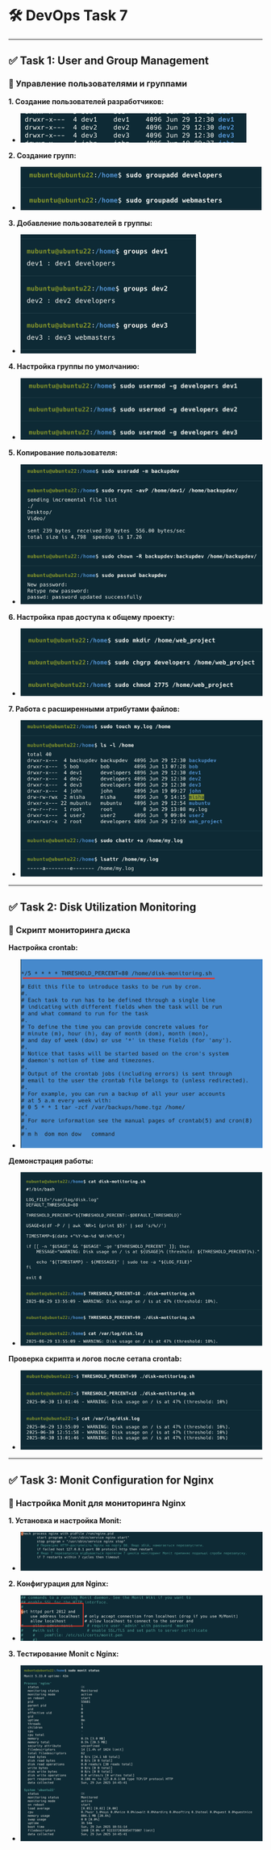 # 🛠️ DevOps Task 7

---

## ✅ Task 1: User and Group Management

### 🔹 Управление пользователями и группами

**1. Создание пользователей разработчиков:**
-  ![Скриншот создания пользователей](create-dev-users.png)

**2. Создание групп:**
-  ![Скриншот создания групп](create-groups.png)

**3. Добавление пользователей в группы:**
-  ![Скриншот добавления пользователей в группы](add-users-to-groups.png)

**4. Настройка группы по умолчанию:**
-  ![Скриншот настройки группы по умолчанию](set-default-group.png)

**5. Копирование пользователя:**

-  ![Скриншот копирования пользователя](copy-to-backupuser.png)

**6. Настройка прав доступа к общему проекту:**
-  ![Скриншот настройки прав доступа](set-permissions-for-shared-project.png)

**7. Работа с расширенными атрибутами файлов:**
-  ![Скриншот настройки прав доступа](8.png)


---

## ✅ Task 2: Disk Utilization Monitoring

### 📜 Скрипт мониторинга диска

**Настройка crontab:**
- ![alt text](cron-set-up.png)

**Демонстрация работы:**
-  ![Скриншот мониторинга диска](disk-monitoring-and-test.png)

**Проверка скрипта и логов после сетапа crontab:**
- ![alt text](check-logs-after-crontab.png)

---

## ✅ Task 3: Monit Configuration for Nginx

### 🔧 Настройка Monit для мониторинга Nginx

**1. Установка и настройка Monit:**
-  ![Скриншот настройки Monit](configuration-monix.png)

**2. Конфигурация для Nginx:**
-  ![Скриншот конфигурации Monit](config-monix2.png)

**3. Тестирование Monit с Nginx:**
-  ![Скриншот работы Monit с Nginx](monit-with-active-nginx.png)
